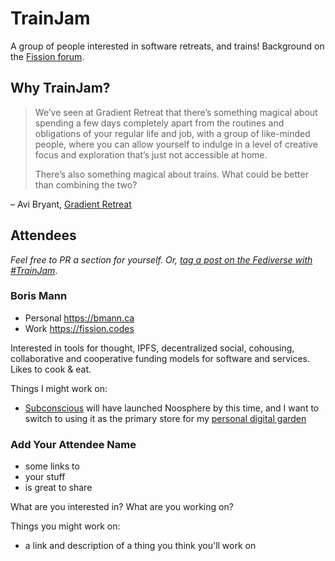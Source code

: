 # TrainJam

A group of people interested in software retreats, and trains! Background on the [Fission forum](https://talk.fission.codes/t/trainjam-2023/4789).

## Why TrainJam?

> We’ve seen at Gradient Retreat that there’s something magical about spending a few days completely apart from the routines and obligations of your regular life and job, with a group of like-minded people, where you can allow yourself to indulge in a level of creative focus and exploration that’s just not accessible at home.
> 
> There’s also something magical about trains. What could be better than combining the two?
>

– Avi Bryant, [Gradient Retreat](https://www.gradientretreat.com/)

## Attendees

_Feel free to PR a section for yourself. Or, [tag a post on the Fediverse with #TrainJam](https://cosocial.ca/tags/TrainJam)_.

### Boris Mann

* Personal https://bmann.ca
* Work https://fission.codes

Interested in tools for thought, IPFS, decentralized social, cohousing, collaborative and cooperative funding models for software and services. Likes to cook & eat.

Things I might work on:
* [Subconscious](https://subconscious.network/) will have launched Noosphere by this time, and I want to switch to using it as the primary store for my [personal digital garden](https://bmannconsulting.com)

### Add Your Attendee Name

* some links to
* your stuff
* is great to share

What are you interested in? What are you working on?

Things you might work on:
* a link and description of a thing you think you'll work on
